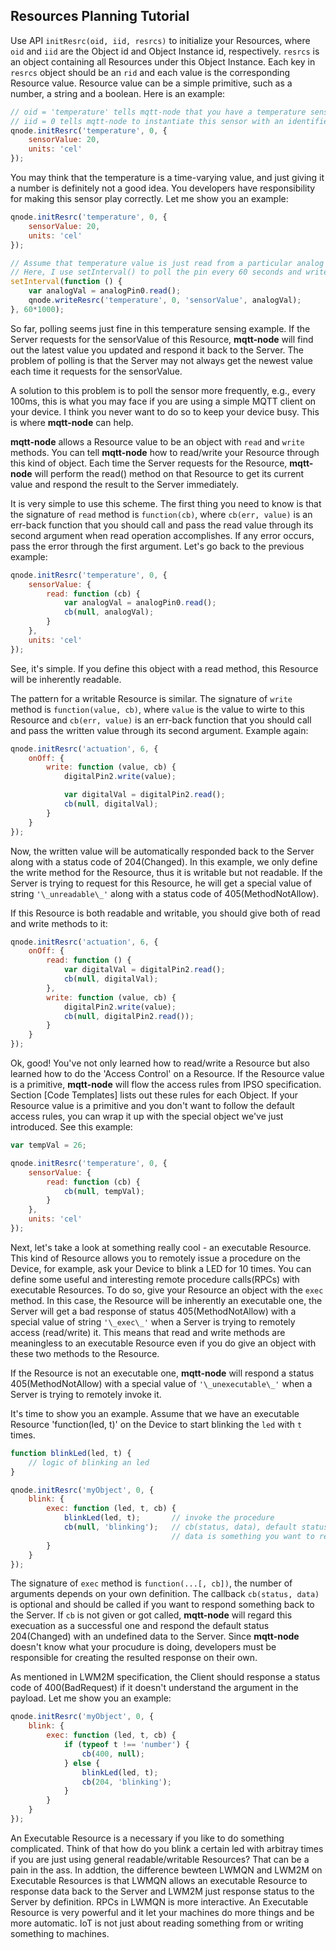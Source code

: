## Resources Planning Tutorial

Use API `initResrc(oid, iid, resrcs)` to initialize your Resources, where `oid` and `iid` are the Object id and Object Instance id, respectively. `resrcs` is an object containing all Resources under this Object Instance. Each key in `resrcs` object should be an `rid` and each value is the corresponding Resource value. Resource value can be a simple primitive, such as a number, a string and a boolean. Here is an example: 
  
```js
// oid = 'temperature' tells mqtt-node that you have a temperature sensor Object
// iid = 0 tells mqtt-node to instantiate this sensor with an identifier of 0
qnode.initResrc('temperature', 0, {
    sensorValue: 20,
    units: 'cel'
});
```
  
You may think that the temperature is a time-varying value, and just giving it a number is definitely not a good idea. You developers have responsibility for making this sensor play correctly. Let me show you an example:
  
```js
qnode.initResrc('temperature', 0, {
    sensorValue: 20,
    units: 'cel'
});

// Assume that temperature value is just read from a particular analog pin  
// Here, I use setInterval() to poll the pin every 60 seconds and write the sensed value to the corresponding Resource
setInterval(function () {
    var analogVal = analogPin0.read();
    qnode.writeResrc('temperature', 0, 'sensorValue', analogVal);
}, 60*1000);
```
  
So far, polling seems just fine in this temperature sensing example. If the Server requests for the sensorValue of this Resource, **mqtt-node** will find out the latest value you updated and respond it back to the Server. The problem of polling is that the Server may not always get the newest value each time it requests for the sensorValue.  

A solution to this problem is to poll the sensor more frequently, e.g., every 100ms, this is what you may face if you are using a simple MQTT client on your device. I think you never want to do so to keep your device busy. This is where **mqtt-node** can help.  

**mqtt-node** allows a Resource value to be an object with `read` and `write` methods. You can tell **mqtt-node** how to read/write your Resource through this kind of object. Each time the Server requests for the Resource, **mqtt-node** will perform the read() method on that Resource to get its current value and respond the result to the Server immediately.  

It is very simple to use this scheme. The first thing you need to know is that the signature of `read` method is `function(cb)`, where `cb(err, value)` is an err-back function that you should call and pass the read value through its second argument when read operation accomplishes. If any error occurs, pass the error through the first argument. Let's go back to the previous example:
  
```js
qnode.initResrc('temperature', 0, {
    sensorValue: {
        read: function (cb) {
            var analogVal = analogPin0.read();
            cb(null, analogVal);
        }
    },
    units: 'cel'
});
```
  
See, it's simple. If you define this object with a read method, this Resource will be inherently readable.  
  
The pattern for a writable Resource is similar. The signature of `write` method is `function(value, cb)`, where `value` is the value to wirte to this Resource and `cb(err, value)` is an err-back function that you should call and pass the written value through its second argument. Example again:  
  
```js
qnode.initResrc('actuation', 6, {
    onOff: {
        write: function (value, cb) {
            digitalPin2.write(value);

            var digitalVal = digitalPin2.read();
            cb(null, digitalVal);
        }
    }
});
```
  
Now, the written value will be automatically responded back to the Server along with a status code of 204(Changed). In this example, we only define the write method for the Resource, thus it is writable but not readable. If the Server is trying to request for this Resource, he will get a special value of string `'\_unreadable\_'` along with a status code of 405(MethodNotAllow).  
  
If this Resource is both readable and writable, you should give both of read and write methods to it:
  
```js
qnode.initResrc('actuation', 6, {
    onOff: {
        read: function () {
            var digitalVal = digitalPin2.read();
            cb(null, digitalVal);
        },
        write: function (value, cb) {
            digitalPin2.write(value);
            cb(null, digitalPin2.read());
        }
    }
});
```
  
Ok, good! You've not only learned how to read/write a Resource but also learned how to do the 'Access Control' on a Resource. If the Resource value is a primitive, **mqtt-node** will flow the access rules from IPSO specification. Section [Code Templates] lists out these rules for each Object. If your Resource value is a primitive and you don't want to follow the default access rules, you can wrap it up with the special object we've just introduced. See this example:
  
```js
var tempVal = 26;

qnode.initResrc('temperature', 0, {
    sensorValue: {
        read: function (cb) {
            cb(null, tempVal);
        }
    },
    units: 'cel'
});
```
  
Next, let's take a look at something really cool - an executable Resource. This kind of Resource allows you to remotely issue a procedure on the Device, for example, ask your Device to blink a LED for 10 times. You can define some useful and interesting remote procedure calls(RPCs) with executable Resources. To do so, give your Resource an object with the `exec` method. In this case, the Resource will be inherently an executable one, the Server will get a bad response of status 405(MethodNotAllow) with a special value of string `'\_exec\_'` when a Server is trying to remotely access (read/write) it. This means that read and write methods are meaningless to an executable Resource even if you do give an object with these two methods to the Resource.  

If the Resource is not an executable one, **mqtt-node** will respond a status 405(MethodNotAllow) with a special value of `'\_unexecutable\_'` when a Server is trying to remotely invoke it.  
  
It's time to show you an example. Assume that we have an executable Resource 'function(led, t)' on the Device to start blinking the `led` with `t` times.  
  
```js
function blinkLed(led, t) {
    // logic of blinking an led
}

qnode.initResrc('myObject', 0, {
    blink: {
        exec: function (led, t, cb) {
            blinkLed(led, t);       // invoke the procedure
            cb(null, 'blinking');   // cb(status, data), default status is 204(Changed)
                                    // data is something you want to respond to the Server
        }
    }
});
```
  
The signature of `exec` method is `function(...[, cb])`, the number of arguments depends on your own definition. The callback `cb(status, data)` is optional and should be called if you want to respond something back to the Server. If `cb` is not given or got called, **mqtt-node** will regard this execuation as a successful one and respond the default status 204(Changed) with an undefined data to the Server. Since **mqtt-node** doesn't know what your procudure is doing, developers must be responsible for creating the resulted response on their own.  

As mentioned in LWM2M specification, the Client should response a status code of 400(BadRequest) if it doesn't understand the argument in the payload. Let me show you an example:  
  
```js
qnode.initResrc('myObject', 0, {
    blink: {
        exec: function (led, t, cb) {
            if (typeof t !== 'number') {
                cb(400, null);
            } else {
                blinkLed(led, t);
                cb(204, 'blinking');
            }
        }
    }
});
```
  
An Executable Resource is a necessary if you like to do something complicated. Think of that how do you blink a certain led with arbitray times if you are just using general readable/writable Resources? That can be a pain in the ass. In addtion, the difference bewteen LWMQN and LWM2M on Executable Resources is that LWMQN allows an executable Resource to response data back to the Server and LWM2M just response status to the Server by definition. RPCs in LWMQN is more interactive. An Executable Resource is very powerful and it let your machines do more things and be more automatic. IoT is not just about reading something from or writing something to machines.  